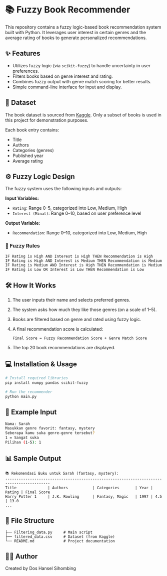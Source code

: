 


# 📚 Fuzzy Book Recommender

This repository contains a fuzzy logic-based book recommendation system built with Python. It leverages user interest in certain genres and the average rating of books to generate personalized recommendations.

## ✨ Features

- Utilizes fuzzy logic (via `scikit-fuzzy`) to handle uncertainty in user preferences.
- Filters books based on genre interest and rating.
- Combines fuzzy output with genre match scoring for better results.
- Simple command-line interface for input and display.

## 📂 Dataset

The book dataset is sourced from [Kaggle](https://www.kaggle.com/). Only a subset of books is used in this project for demonstration purposes.

Each book entry contains:
- Title
- Authors
- Categories (genres)
- Published year
- Average rating

## ⚙️ Fuzzy Logic Design

The fuzzy system uses the following inputs and outputs:

**Input Variables:**
- `Rating`: Range 0–5, categorized into Low, Medium, High
- `Interest (Minat)`: Range 0–10, based on user preference level

**Output Variable:**
- `Recommendation`: Range 0–10, categorized into Low, Medium, High

### 🧠 Fuzzy Rules

```text
IF Rating is High AND Interest is High THEN Recommendation is High  
IF Rating is High AND Interest is Medium THEN Recommendation is Medium  
IF Rating is Medium AND Interest is High THEN Recommendation is Medium  
IF Rating is Low OR Interest is Low THEN Recommendation is Low
````

## 🛠 How It Works

1. The user inputs their name and selects preferred genres.

2. The system asks how much they like those genres (on a scale of 1–5).

3. Books are filtered based on genre and rated using fuzzy logic.

4. A final recommendation score is calculated:

   ```
   Final Score = Fuzzy Recommendation Score + Genre Match Score
   ```

5. The top 20 book recommendations are displayed.

## 💻 Installation & Usage

```bash
# Install required libraries
pip install numpy pandas scikit-fuzzy

# Run the recommender
python main.py
```

## 🧾 Example Input

```bash
Nama: Sarah
Masukkan genre favorit: fantasy, mystery
Seberapa kamu suka genre-genre tersebut?
1 = Sangat suka
Pilihan (1-5): 1
```

## 📊 Sample Output

```
📚 Rekomendasi Buku untuk Sarah (fantasy, mystery):
------------------------------------------------------------------------------------------
Title              | Authors           | Categories       | Year | Rating | Final Score
Harry Potter 1     | J.K. Rowling      | Fantasy, Magic   | 1997 | 4.5    | 13.0
...
```

## 📎 File Structure

```
├── Filtering_data.py     # Main script
├── filtered_data.csv     # Dataset (from Kaggle)
└── README.md             # Project documentation
```


## 🙋‍♂️ Author

Created by Dos Hansel Sihombing 



